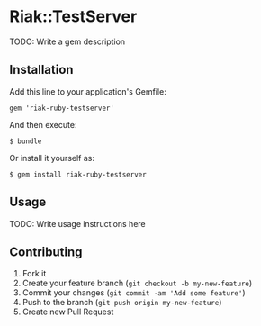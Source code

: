 # Riak::TestServer

TODO: Write a gem description

## Installation

Add this line to your application's Gemfile:

    gem 'riak-ruby-testserver'

And then execute:

    $ bundle

Or install it yourself as:

    $ gem install riak-ruby-testserver

## Usage

TODO: Write usage instructions here

## Contributing

1. Fork it
2. Create your feature branch (`git checkout -b my-new-feature`)
3. Commit your changes (`git commit -am 'Add some feature'`)
4. Push to the branch (`git push origin my-new-feature`)
5. Create new Pull Request
